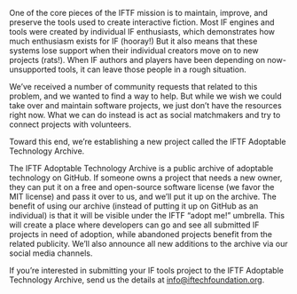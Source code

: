 One of the core pieces of the IFTF mission is to maintain, improve, and preserve the tools used to create interactive fiction. Most IF engines and tools were created by individual IF enthusiasts, which demonstrates how much enthusiasm exists for IF (hooray!) But it also means that these systems lose support when their individual creators move on to new projects (rats!). When IF authors and players have been depending on now-unsupported tools, it can leave those people in a rough situation.

We’ve received a number of community requests that related to this problem, and we wanted to find a way to help. But while we wish we could take over and maintain software projects, we just don’t have the resources right now. What we can do instead is act as social matchmakers and try to connect projects with volunteers.

Toward this end, we’re establishing a new project called the IFTF Adoptable Technology Archive.

The IFTF Adoptable Technology Archive is a public archive of adoptable technology on GitHub. If someone owns a project that needs a new owner, they can put it on a free and open-source software license (we favor the MIT license) and pass it over to us, and we’ll put it up on the archive. The benefit of using our archive (instead of putting it up on GitHub as an individual) is that it will be visible under the IFTF “adopt me!” umbrella. This will create a place where developers can go and see all submitted IF projects in need of adoption, while abandoned projects benefit from the related publicity. We’ll also announce all new additions to the archive via our social media channels.

If you’re interested in submitting your IF tools project to the IFTF Adoptable Technology Archive, send us the details at info@iftechfoundation.org.


